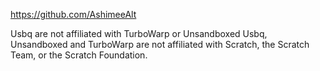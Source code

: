 https://github.com/AshimeeAlt

Usbq are not affiliated with TurboWarp or Unsandboxed
Usbq, Unsandboxed and TurboWarp are not affiliated with Scratch, the Scratch Team, or the Scratch Foundation.
